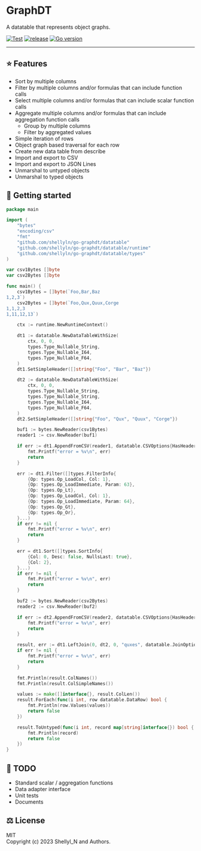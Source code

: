 # GraphDT

A datatable that represents object graphs.


[![Test](https://github.com/shellyln/go-graphdt/actions/workflows/test.yml/badge.svg)](https://github.com/shellyln/go-graphdt/actions/workflows/test.yml)
[![release](https://img.shields.io/github/v/release/shellyln/go-graphdt)](https://github.com/shellyln/go-graphdt/releases)
[![Go version](https://img.shields.io/github/go-mod/go-version/shellyln/go-graphdt)](https://github.com/shellyln/go-graphdt)


---


## ⭐️ Features

* Sort by multiple columns
* Filter by multiple columns and/or formulas that can include function calls
* Select multiple columns and/or formulas that can include scalar function calls
* Aggregate multiple columns and/or formulas that can include aggregation function calls
    * Group by multiple columns
    * Filter by aggregated values
* Simple iteration of rows
* Object graph based traversal for each row
* Create new data table from describe
* Import and export to CSV
* Import and export to JSON Lines
* Unmarshal to untyped objects
* Unmarshal to typed objects

## 🚀 Getting started

```go
package main

import (
    "bytes"
    "encoding/csv"
    "fmt"
    "github.com/shellyln/go-graphdt/datatable"
    "github.com/shellyln/go-graphdt/datatable/runtime"
    "github.com/shellyln/go-graphdt/datatable/types"
)

var csv1Bytes []byte
var csv2Bytes []byte

func main() {
    csv1Bytes = []byte(`Foo,Bar,Baz
1,2,3`)
    csv2Bytes = []byte(`Foo,Qux,Quux,Corge
1,1,2,3
1,11,12,13`)

    ctx := runtime.NewRuntimeContext()

    dt1 := datatable.NewDataTableWithSize(
        ctx, 0, 0,
        types.Type_Nullable_String,
        types.Type_Nullable_I64,
        types.Type_Nullable_F64,
    )
    dt1.SetSimpleHeader([]string{"Foo", "Bar", "Baz"})

    dt2 := datatable.NewDataTableWithSize(
        ctx, 0, 0,
        types.Type_Nullable_String,
        types.Type_Nullable_String,
        types.Type_Nullable_I64,
        types.Type_Nullable_F64,
    )
    dt2.SetSimpleHeader([]string{"Foo", "Qux", "Quux", "Corge"})

    buf1 := bytes.NewReader(csv1Bytes)
    reader1 := csv.NewReader(buf1)

    if err := dt1.AppendFromCSV(reader1, datatable.CSVOptions{HasHeader: true}); err != nil {
        fmt.Printf("error = %v\n", err)
        return
    }

    err := dt1.Filter([]types.FilterInfo{
        {Op: types.Op_LoadCol, Col: 1},
        {Op: types.Op_LoadImmediate, Param: 63},
        {Op: types.Op_Lt},
        {Op: types.Op_LoadCol, Col: 1},
        {Op: types.Op_LoadImmediate, Param: 64},
        {Op: types.Op_Gt},
        {Op: types.Op_Or},
    }...)
    if err != nil {
        fmt.Printf("error = %v\n", err)
        return
    }

    err = dt1.Sort([]types.SortInfo{
        {Col: 0, Desc: false, NullsLast: true},
        {Col: 2},
    }...)
    if err != nil {
        fmt.Printf("error = %v\n", err)
        return
    }

    buf2 := bytes.NewReader(csv2Bytes)
    reader2 := csv.NewReader(buf2)

    if err := dt2.AppendFromCSV(reader2, datatable.CSVOptions{HasHeader: true}); err != nil {
        fmt.Printf("error = %v\n", err)
        return
    }

    result, err := dt1.LeftJoin(0, dt2, 0, "quxes", datatable.JoinOptions{})
    if err != nil {
        fmt.Printf("error = %v\n", err)
        return
    }

    fmt.Println(result.ColNames())
    fmt.Println(result.ColSimpleNames())

    values := make([]interface{}, result.ColLen())
    result.ForEach(func(i int, row datatable.DataRow) bool {
        fmt.Println(row.Values(values))
        return false
    })

    result.ToUntyped(func(i int, record map[string]interface{}) bool {
        fmt.Println(record)
        return false
    })
}
```

## 🚧 TODO

* Standard scalar / aggregation functions
* Data adapter interface
* Unit tests
* Documents


## ⚖️ License

MIT  
Copyright (c) 2023 Shellyl_N and Authors.
